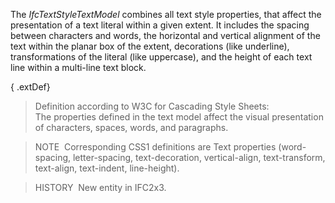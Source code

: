 The _IfcTextStyleTextModel_ combines all text style properties, that affect the presentation of a text literal within a given extent. It includes the spacing between characters and words, the horizontal and vertical alignment of the text within the planar box of the extent, decorations (like underline), transformations of the literal (like uppercase), and the height of each text line within a multi-line text block.

{ .extDef}
> Definition according to W3C for Cascading Style Sheets:  
> The properties defined in the text model affect the visual presentation of characters, spaces, words, and paragraphs.

> NOTE&nbsp; Corresponding CSS1 definitions are Text properties (word-spacing, letter-spacing, text-decoration, vertical-align, text-transform, text-align, text-indent, line-height).

> HISTORY&nbsp; New entity in IFC2x3.
